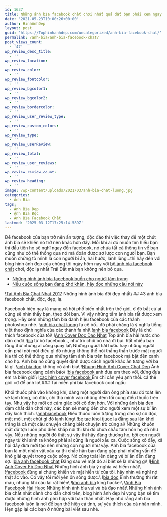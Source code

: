 ```yaml
---
id: 1637
title: Những ảnh bìa facebook chất chơi nhất quả đất bạn phải xem ngay
date: '2021-05-23T10:00:26+00:00'
author: HinhAnhDep
layout: post
guid: 'https://Tophinhanhdep.com/uncategorized/anh-bia-facebook-chat/'
permalink: /anh-bia/anh-bia-facebook-chat/
post_views_count:
  - '47'
wp_review_desc_title:
  - ''
wp_review_location:
  - ''
wp_review_color:
  - ''
wp_review_fontcolor:
  - ''
wp_review_bgcolor1:
  - ''
wp_review_bgcolor2:
  - ''
wp_review_bordercolor:
  - ''
wp_review_user_review_type:
  - ''
wp_review_custom_colors:
  - ''
wp_review_type:
  - ''
wp_review_userReview:
  - ''
wp_review_total:
  - ''
wp_review_user_reviews:
  - ''
wp_review_review_count:
  - ''
wp_review_heading:
  - ''
image: /wp-content/uploads/2021/03/anh-bia-chat-luong.jpg
categories:
  - Ảnh Bìa
tags:
  - Ảnh Bìa Đẹp
  - Ảnh Bìa Độc
  - Ảnh Bìa Facebook Chất
lastmod: '2025-03-12T17:25:14.589Z'
---
```

Để facebook của bạn trở nên ấn tượng, độc đáo thì việc thay để một chút ảnh bìa sẽ khiến nó trở nên khác hơn đấy. Mỗi khi ai đó muốn tìm hiểu bạn thì đầu tiên họ sẽ nghĩ ngay đến facebook, nó chứa tất cả thông tin về bạn cũng như có thể thông qua nó mà đoán được sơ lược con người bạn. Bạn muốn chứng tỏ mình là con người bí ẩn, hài hước, lạnh lùng...thì hãy đến với blog hình ảnh đẹp của chúng tôi ngày hôm nay với [bộ ảnh bìa facebook chất](https://tophinhanhdep.com/anh-bia-dep/anh-bia-facebook-chat/) chơi, độc lạ nhất Trái Đất mà bạn không nên bỏ qua.

- [Những hình ảnh bìa facebook buồn cho người tâm trạng](https://tophinhanhdep.com/anh-bia-dep/anh-bia-buon/)
- [Nếu cuộc sống bạn đang khó khăn, hãy đọc những câu nói này](https://tophinhanhdep.com/nhung-cau-noi-hay/nhung-cau-noi-hay-ve-cuoc-song/)

\![Tai Anh Bia Chat Nhat 2017](https://tophinhanhdep.com/wp-content/uploads/2021/03/tai-anh-bia-chat-nhat-2017-300x111.jpg) Những hình ảnh bìa đôi đẹp nhất\ ## 43 ảnh bìa facebook chất, độc, đẹp, lạ.

Facebook hiện nay là mạng xã hội phổ biến nhất trên thế giới, ở đó bất cứ ai cũng sẽ nhìn thấy bạn, theo dõi bạn. Vì vậy những tấm ảnh bìa rất được xem trọng. Hãy xem những tấm bìa danh hiệu facebook của các thánh photoshop nhé. \![anh bia chat luong](https://tophinhanhdep.com/wp-content/uploads/2021/03/anh-bia-chat-luong.jpg) fa cệ bố...đó phải chăng là ý nghĩa tiếng việt theo định nghĩa của các thánh fa nhỉ\ \![anh bia facebook](https://tophinhanhdep.com/wp-content/uploads/2021/03/anh-bia-facebook.jpg) Đây là chú thích facebook của tôi\ \![Anh Cover Doc Dao Nhat](https://tophinhanhdep.com/wp-content/uploads/2021/03/anh-cover-doc-dao-nhat-300x111.jpg) Top ảnh bìa hài hước cho dân chơi\ \![bia](https://tophinhanhdep.com/wp-content/uploads/2021/03/bia.jpg) từ bỏ facebook.., như trò chơi bỏ nhà đi bụi. Rất nhiều bạn từng thử nhưng ai cũng quay lại\ Những người hài hước hay những người cần phải nói một điều gì đó nhưng không thể nói thẳng thắn trước mặt người kia thì có thể thông qua những tấm ảnh bìa trên facebook mà bật đèn xanh cho họ. Ảnh bìa nó cũng quyết định được cách người khác ấn tượng với bạ là gì. \![anh bia doc](https://tophinhanhdep.com/wp-content/uploads/2021/03/anh-bia-doc.jpg) không có ảnh bìa\ \![Nhung Hinh Anh Cover Chat Dep](https://tophinhanhdep.com/wp-content/uploads/2021/03/nhung-hinh-anh-cover-chat-dep-300x111.png) Ảnh bìa facebook dạng cảnh báo\ \![bia facebook ](https://tophinhanhdep.com/wp-content/uploads/2021/03/bia-facebook.jpg) anh đưa em theo với, đừng đưa em ra biên giới\ \![cac hinh cover facebook ](https://tophinhanhdep.com/wp-content/uploads/2021/03/cac-hinh-cover-facebook.jpg) Em chỉ cần yêu ạnh thôi. cả thế giới cứ để anh lo\ ### Tải miễn phí bìa facebook cool ngầu

Khói thuốc phả vào không khí, dáng một người đàn ông phía sau đó toát lên vẻ lạnh lùng, cô đơn, chỉ thả mình vào những đêm tối cùng điếu thuốc trên tay. Như vậy họ mới có cảm giác bớt cô đơn hơn. Với những ảnh bìa đen đạm chất dân chơi này, các bạn sẽ mang đến cho người xem một sự bí ẩn đầy kích thích. \![anhbiacebook](https://tophinhanhdep.com/wp-content/uploads/2021/03/anhbiafacebook.jpg) Điếu thuốc luôn tượng trưng cho sự cô độc, mệt mỏi, một chút gì đó lạnh lùng\ \![be tac khoi tjuoc la](https://tophinhanhdep.com/wp-content/uploads/2021/03/Be-Tac-Khoi-Thuoc-La.jpg) đằng sau làn khói trắng là cả một câu chuyện chẳng biết chuyện trò cùng ai\ Những khuôn mặt dữ tợn luôn phô diễn khắp nơi thì khi đó chưa chắc tâm hồn họ đã như vậy. Nếu những người đó thật sự vậy thì hãy đáng thương họ, bởi con người ngay từ khi sinh ra không phải ai cũng là người xấu xa. Cuộc sống xô đẩy, xã hội đẩy đưa mới tạo nên những con người như vậy. Ảnh bìa facebook của bạn là một nhân vật xấu xa thì chắc hẳn bạn đang gặp phải những vấn đề khó giải quyết trong cuộc sống. Nó cũng toát lên dáng vẻ bí ẩn đến đáng sợ. \![bia anh facebook chat](https://tophinhanhdep.com/wp-content/uploads/2021/03/anh-bia-facebook-chat.jpg) Đằng sau vẻ mặt đó ai biết sẽ là những gì\ \![Hinh Anh Cover Fb Doc Nhat](https://tophinhanhdep.com/wp-content/uploads/2021/03/hinh-anh-cover-fb-doc-nhat-300x111.jpg) Những hình ảnh bìa ý nghĩa và hiếm nhất\ \![facebook ](https://tophinhanhdep.com/wp-content/uploads/2021/03/facebook.jpg) đừng ai chứng khiến vẻ mặt hiền từ của tôi. hãy nhìn và nghĩ nó thật ác vào. Có vậy tôi mới yên ổn sống được.\ \![bia doc](https://tophinhanhdep.com/wp-content/uploads/2021/03/bia-doc.jpg) Bình thường thì rất máu, nhưng khi cáu lại rất hiền\ \![kho anh bia](https://tophinhanhdep.com/wp-content/uploads/2021/03/kho-anh-bia.jpg) king hacker\ \![Anh Bia Facebook Hai Huoc](https://tophinhanhdep.com/wp-content/uploads/2021/03/anh-bia-facebook-hai-huoc-300x111.jpg) Những hình ảnh bìa vui và bá đạo nhất\ Những hình ảnh bìa chất nhất dành cho dân chơi trên, blog hình ảnh đẹp hi vọng bạn sẽ tìm được những hình ảnh phù hợp với bản thân nhất. Hãy nhớ rằng ảnh bìa facebook luôn là nơi để bạn thể hiện cá tính, sự yêu thích của cá nhân mình. Hẹn gặp lại các bạn ở những bài viết sau nhé.
